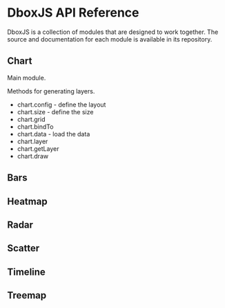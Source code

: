 # DboxJS API Reference

DboxJS is a collection of modules that are designed to work together. The source and documentation for each module is available in its repository.

## Chart

Main module.

Methods for generating layers.

* chart.config - define the layout
* chart.size - define the size
* chart.grid
* chart.bindTo
* chart.data - load the data
* chart.layer
* chart.getLayer
* chart.draw

## Bars

## Heatmap

## Radar

## Scatter

## Timeline

## Treemap
